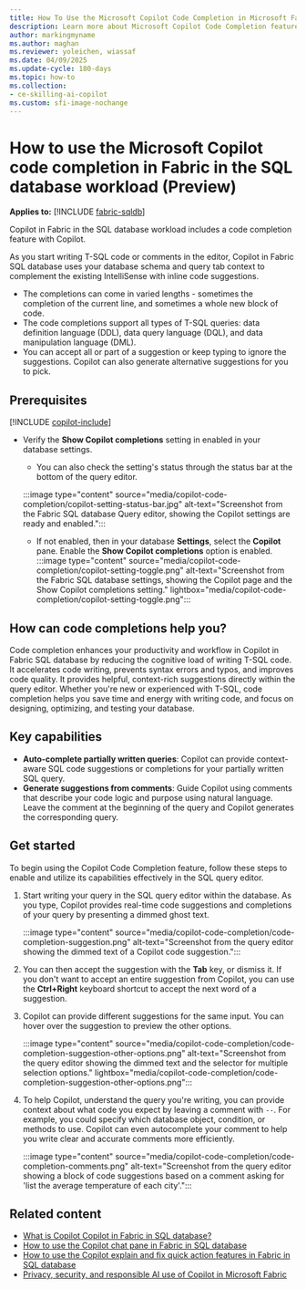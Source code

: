 ```yaml
---
title: How To Use the Microsoft Copilot Code Completion in Microsoft Fabric in the SQL database workload
description: Learn more about Microsoft Copilot Code Completion feature in Microsoft Fabric in the SQL database workload, to ask questions specific about your database.
author: markingmyname
ms.author: maghan
ms.reviewer: yoleichen, wiassaf
ms.date: 04/09/2025
ms.update-cycle: 180-days
ms.topic: how-to
ms.collection:
- ce-skilling-ai-copilot
ms.custom: sfi-image-nochange
---
```


# How to use the Microsoft Copilot code completion in Fabric in the SQL database workload (Preview)

**Applies to:** [!INCLUDE [fabric-sqldb](../includes/applies-to-version/fabric-sqldb.md)]

Copilot in Fabric in the SQL database workload includes a code completion feature with Copilot.

As you start writing T-SQL code or comments in the editor, Copilot in Fabric SQL database uses your database schema and query tab context to complement the existing IntelliSense with inline code suggestions.

- The completions can come in varied lengths - sometimes the completion of the current line, and sometimes a whole new block of code.
- The code completions support all types of T-SQL queries: data definition language (DDL), data query language (DQL), and data manipulation language (DML).
- You can accept all or part of a suggestion or keep typing to ignore the suggestions. Copilot can also generate alternative suggestions for you to pick.

## Prerequisites

[!INCLUDE [copilot-include](../../includes/copilot-include.md)]

- Verify the **Show Copilot completions** setting in enabled in your database settings.
  - You can also check the setting's status through the status bar at the bottom of the query editor.

   :::image type="content" source="media/copilot-code-completion/copilot-setting-status-bar.jpg" alt-text="Screenshot from the Fabric SQL database Query editor, showing the Copilot settings are ready and enabled.":::

  - If not enabled, then in your database **Settings**, select the **Copilot** pane. Enable the **Show Copilot completions** option is enabled.
      :::image type="content" source="media/copilot-code-completion/copilot-setting-toggle.png" alt-text="Screenshot from the Fabric SQL database settings, showing the Copilot page and the Show Copilot completions setting." lightbox="media/copilot-code-completion/copilot-setting-toggle.png":::

## How can code completions help you?

Code completion enhances your productivity and workflow in Copilot in Fabric SQL database by reducing the cognitive load of writing T-SQL code. It accelerates code writing, prevents syntax errors and typos, and improves code quality. It provides helpful, context-rich suggestions directly within the query editor. Whether you're new or experienced with T-SQL, code completion helps you save time and energy with writing code, and focus on designing, optimizing, and testing your database.

## Key capabilities

- **Auto-complete partially written queries**: Copilot can provide context-aware SQL code suggestions or completions for your partially written SQL query.
- **Generate suggestions from comments**: Guide Copilot using comments that describe your code logic and purpose using natural language. Leave the comment at the beginning of the query and Copilot generates the corresponding query.

## Get started

To begin using the Copilot Code Completion feature, follow these steps to enable and utilize its capabilities effectively in the SQL query editor.

1. Start writing your query in the SQL query editor within the database. As you type, Copilot provides real-time code suggestions and completions of your query by presenting a dimmed ghost text.

   :::image type="content" source="media/copilot-code-completion/code-completion-suggestion.png" alt-text="Screenshot from the query editor showing the dimmed text of a Copilot code suggestion.":::

1. You can then accept the suggestion with the **Tab** key, or dismiss it. If you don't want to accept an entire suggestion from Copilot, you can use the **Ctrl+Right** keyboard shortcut to accept the next word of a suggestion.

1. Copilot can provide different suggestions for the same input. You can hover over the suggestion to preview the other options.

   :::image type="content" source="media/copilot-code-completion/code-completion-suggestion-other-options.png" alt-text="Screenshot from the query editor showing the dimmed text and the selector for multiple selection options." lightbox="media/copilot-code-completion/code-completion-suggestion-other-options.png":::

1. To help Copilot, understand the query you're writing, you can provide context about what code you expect by leaving a comment with `--`. For example, you could specify which database object, condition, or methods to use. Copilot can even autocomplete your comment to help you write clear and accurate comments more efficiently.

   :::image type="content" source="media/copilot-code-completion/code-completion-comments.png" alt-text="Screenshot from the query editor showing a block of code suggestions based on a comment asking for 'list the average temperature of each city'.":::

## Related content

- [What is Copilot Copilot in Fabric in SQL database?](copilot.md)
- [How to use the Copilot chat pane in Fabric in SQL database](copilot-chat-pane.md)
- [How to use the Copilot explain and fix quick action features in Fabric in SQL database](copilot-quick-actions.md)
- [Privacy, security, and responsible AI use of Copilot in Microsoft Fabric](../../fundamentals/copilot-privacy-security.md)

